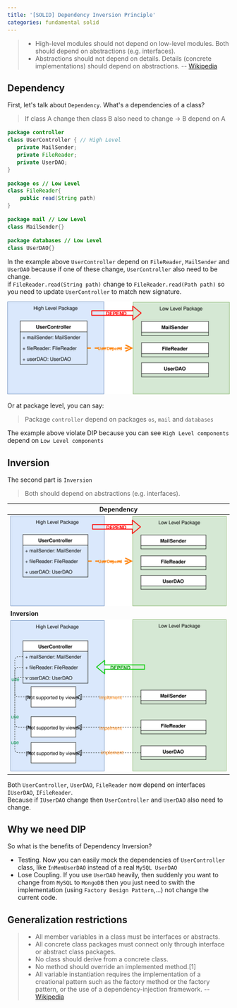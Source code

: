 ```yaml
---
title: '[SOLID] Dependency Inversion Principle'
categories: fundamental solid
---
```

>- High-level modules should not depend on low-level modules. Both should depend on abstractions (e.g. interfaces).
>- Abstractions should not depend on details. Details (concrete implementations) should depend on abstractions.
> -- [Wikipedia](https://en.wikipedia.org/wiki/Dependency_inversion_principle)

<!--more-->

## Dependency

First, let's talk about `Dependency`. What's a dependencies of a class?
> If class A change then class B also need to change -> B depend on A

```java
package controller
class UserController { // High Level
   private MailSender;
   private FileReader;
   private UserDAO;
}
```

```java
package os // Low Level
class FileReader{
    public read(String path)
}
```

```java
package mail // Low Level
class MailSender{}
```

```java
package databases // Low Level
class UserDAO{}
```

In the example above `UserController` depend on `FileReader`, `MailSender` and `UserDAO` because if one of these change, `UserController` also need to be change.  
if `FileReader.read(String path)` change to `FileReader.read(Path path)` so you need to update `UserController` to match new signature.  
<div style="text-align:center" alt="Dependency Inversion Principle"><img src="/assets/images/dip.svg" /></div>  

Or at package level, you can say:
> Package `controller` depend on packages `os`, `mail` and `databases`

The example above violate DIP because you can see `High Level components` depend on `Low Level components`

## Inversion

The second part is `Inversion`
> Both should depend on abstractions (e.g. interfaces).

|**Dependency**|
|----------|
|![Dependency Inversion](/assets/images/dip.svg)|
|**Inversion**|
|![Dependency Inversion](/assets/images/dip_inversion.svg)|

Both `UserController`, `UserDAO`, `FileReader` now depend on interfaces `IUserDAO`, `IFileReader`.  
Because if `IUserDAO` change then `UserController` and `UserDAO` also need to change.

## Why we need DIP

So what is the benefits of Dependency Inversion?

- Testing. Now you can easily mock the dependencies of `UserController` class, like `InMemUserDAO` instead of a real `MySQL UserDAO`
- Lose Coupling. If you use `UserDAO` heavily, then suddenly you want to change from `MySQL` to `MongoDB` then you just need to swith the implementation (using `Factory Design Pattern`,...) not change the current code.

## Generalization restrictions

>- All member variables in a class must be interfaces or abstracts.
>- All concrete class packages must connect only through interface or abstract class packages.
>- No class should derive from a concrete class.
>- No method should override an implemented method.[1]
>- All variable instantiation requires the implementation of a creational pattern such as the factory method or the factory pattern, or the use of a dependency-injection framework.
> -- [Wikipedia](https://en.wikipedia.org/wiki/Dependency_inversion_principle#Generalization_restrictions)
